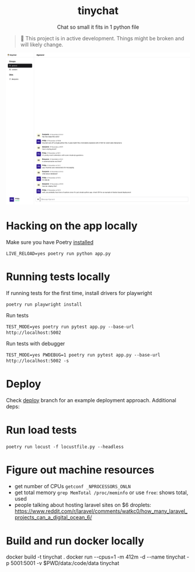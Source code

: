 <h1 align="center">tinychat</h1>
<p align="center">Chat so small it fits in 1 python file</p>

> 🚧 This project is in active development. Things might be broken and will likely change.

![Screenshot](./desktop.png)

# Hacking on the app locally

Make sure you have Poetry [installed](https://python-poetry.org/docs/#installation)

```
LIVE_RELOAD=yes poetry run python app.py
```

# Running tests locally

If running tests for the first time, install drivers for playwright

```
poetry run playwright install
```

Run tests

```
TEST_MODE=yes poetry run pytest app.py --base-url http://localhost:5002
```

Run tests with debugger

```
TEST_MODE=yes PWDEBUG=1 poetry run pytest app.py --base-url http://localhost:5002 -s
```

# Deploy

Check [deploy](https://github.com/callmephilip/tinychat/tree/deploy) branch for an example deployment approach. Additional deps:

# Run load tests

`poetry run locust -f locustfile.py --headless`

# Figure out machine resources

- get number of CPUs `getconf _NPROCESSORS_ONLN`
- get total memory `grep MemTotal /proc/meminfo` or use `free`: shows total, used 
- people talking about hosting laravel sites on $6 droplets: https://www.reddit.com/r/laravel/comments/watkc0/how_many_laravel_projects_can_a_digital_ocean_6/

# Build and run docker locally

docker build -t tinychat .
docker run --cpus=1 -m 412m -d --name tinychat -p 5001:5001 -v $PWD/data:/code/data tinychat
